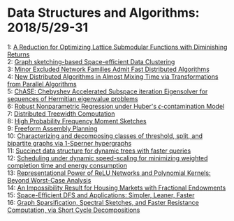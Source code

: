 # Data Structures and Algorithms: 2018/5/29-31  
1: [A Reduction for Optimizing Lattice Submodular Functions with Diminishing  Returns](https://doi.org/10.48550/arXiv.1606.08362)  
2: [Graph sketching-based Space-efficient Data Clustering](https://doi.org/10.48550/arXiv.1703.02375)  
3: [Minor Excluded Network Families Admit Fast Distributed Algorithms](https://doi.org/10.48550/arXiv.1801.06237)  
4: [New Distributed Algorithms in Almost Mixing Time via Transformations  from Parallel Algorithms](https://doi.org/10.48550/arXiv.1805.04764)  
5: [ChASE: Chebyshev Accelerated Subspace iteration Eigensolver for  sequences of Hermitian eigenvalue problems](https://doi.org/10.48550/arXiv.1805.10121)  
6: [Robust Nonparametric Regression under Huber's $\epsilon$-contamination  Model](https://doi.org/10.48550/arXiv.1805.10406)  
7: [Distributed Treewidth Computation](https://doi.org/10.48550/arXiv.1805.10708)  
8: [High Probability Frequency Moment Sketches](https://doi.org/10.48550/arXiv.1805.10885)  
9: [Freeform Assembly Planning](https://doi.org/10.48550/arXiv.1801.00527)  
10: [Characterizing and decomposing classes of threshold, split, and  bipartite graphs via 1-Sperner hypergraphs](https://doi.org/10.48550/arXiv.1805.03405)  
11: [Succinct data structure for dynamic trees with faster queries](https://doi.org/10.48550/arXiv.1805.11255)  
12: [Scheduling under dynamic speed-scaling for minimizing weighted  completion time and energy consumption](https://doi.org/10.48550/arXiv.1805.11297)  
13: [Representational Power of ReLU Networks and Polynomial Kernels: Beyond  Worst-Case Analysis](https://doi.org/10.48550/arXiv.1805.11405)  
14: [An Impossibility Result for Housing Markets with Fractional Endowments](https://doi.org/10.48550/arXiv.1509.03915)  
15: [Space-Efficient DFS and Applications: Simpler, Leaner, Faster](https://doi.org/10.48550/arXiv.1805.11864)  
16: [Graph Sparsification, Spectral Sketches, and Faster Resistance  Computation, via Short Cycle Decompositions](https://doi.org/10.48550/arXiv.1805.12051)  